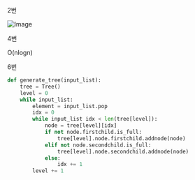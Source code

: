 2번

![Image](https://media.discordapp.net/attachments/875587384383799376/892281316962349066/5-2-1.png?width=400&height=216)

4번

O(nlogn)

6번

```python
def generate_tree(input_list):
    tree = Tree()
    level = 0
    while input_list:
        element = input_list.pop
        idx = 0
        while input_list idx < len(tree[level]):
            node = tree[level][idx]
            if not node.firstchild.is_full:
                tree[level].node.firstchild.addnode(node)
            elif not node.secondchild.is_full:
                tree[level].node.secondchild.addnode(node)
            else:
                idx += 1
        level += 1
```

